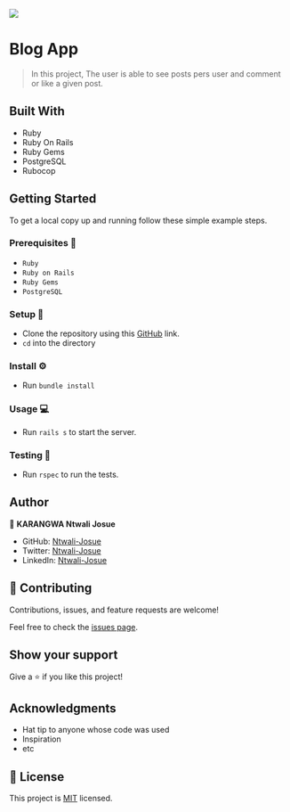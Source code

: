 ![](https://img.shields.io/badge/Microverse-blueviolet)

# Blog App

> In this project, The user is able to see posts pers user and comment or like a given post.

## Built With


- Ruby
- Ruby On Rails
- Ruby Gems
- PostgreSQL
- Rubocop
## Getting Started

To get a local copy up and running follow these simple example steps.

### Prerequisites 📌
- `Ruby`
- `Ruby on Rails` 
- `Ruby Gems` 
- `PostgreSQL`
### Setup 🔂 
- Clone the repository using this [GitHub](https://github.com/Ntwali-Josue/Blog-app.git) link.
- `cd` into the directory
### Install ⚙️
- Run `bundle install`

### Usage 💻
- Run `rails s` to start the server.

### Testing 🔎
- Run `rspec` to run the tests.

## Author

👤 **KARANGWA Ntwali Josue**

- GitHub: [Ntwali-Josue](https://github.com/Ntwali-Josue)
- Twitter: [Ntwali-Josue](https://twitter.com/JosueNtwali)
- LinkedIn: [Ntwali-Josue](https://linkedin.com/in/karangwa)

## 🤝 Contributing

Contributions, issues, and feature requests are welcome!

Feel free to check the [issues page](https://github.com/Ntwali-Josue/Blog-app/issues).

## Show your support

Give a ⭐️ if you like this project!

## Acknowledgments

- Hat tip to anyone whose code was used
- Inspiration
- etc

## 📝 License

This project is [MIT](./MIT.md) licensed.

